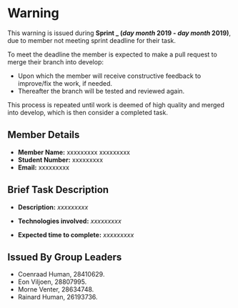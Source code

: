 # Warning

This warning is issued during **Sprint _ (_day_ _month_ 2019 - _day_ _month_ 2019)**, due to member not meeting sprint deadline for their task.

To meet the deadline the member is expected to make a pull request to merge their branch into develop:

* Upon which the member will receive constructive feedback to improve/fix the work, if needed.
* Thereafter the branch will be tested and reviewed again.

This process is repeated until work is deemed of high quality and merged into develop, which is then consider a completed task.

## Member Details

* **Member Name:** xxxxxxxxx xxxxxxxxx
* **Student Number:** xxxxxxxxx
* **Email:** xxxxxxxxx

## Brief Task Description

* **Description:** _xxxxxxxxx_

* **Technologies involved:** _xxxxxxxxx_

* **Expected time to complete:** _xxxxxxxxx_

## Issued By Group Leaders

* Coenraad Human, 28410629.
* Eon Viljoen, 28807995.
* Morne Venter, 28634748.
* Rainard Human, 26193736.
